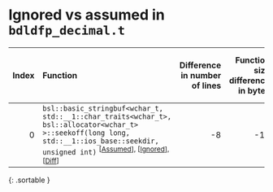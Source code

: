 # Ignored vs assumed in `bdldfp_decimal.t`

<script src="../sorttable.js"></script>

|   Index | Function                                                                                                                                                                                                                                  |   Difference in number of lines |   Function size difference in bytes |   Number of lines in assumed build | Number of bytes in assumed build   |   Number of lines in ignored build | Number of bytes in ignored build   |
|--------:|:------------------------------------------------------------------------------------------------------------------------------------------------------------------------------------------------------------------------------------------|--------------------------------:|------------------------------------:|-----------------------------------:|:-----------------------------------|-----------------------------------:|:-----------------------------------|
|       0 | `bsl::basic_stringbuf<wchar_t, std::__1::char_traits<wchar_t>, bsl::allocator<wchar_t> >::seekoff(long long, std::__1::ios_base::seekdir, unsigned int)` <sup>\[[Assumed](0.assume.s)\], \[[Ignored](0.none.s)\], \[[Diff](0.diff.html)\] |                              -8 |                                 -16 |                                576 | 4,714,240                          |                                592 | 4,714,256                          |
{: .sortable }
